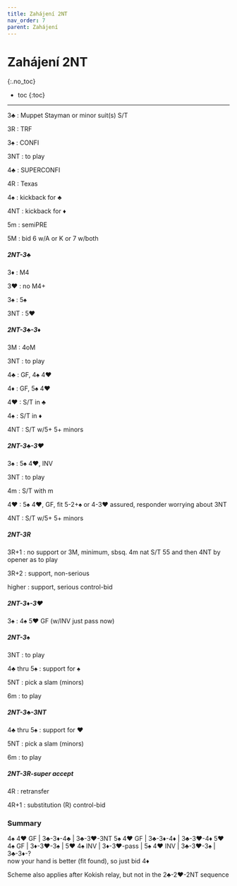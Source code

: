 ```yaml
---
title: Zahájení 2NT
nav_order: 7
parent: Zahájení
---
```


# Zahájení 2NT
{:.no_toc}

- toc
{:toc}  

---

3♣
: Muppet Stayman or minor suit(s) S/T

3R
: TRF

3♠
: CONFI

3NT
: to play

4♣
: SUPERCONFI

4R
: Texas

4♠
: kickback for ♣

4NT
: kickback for ♦

5m
: semiPRE

5M
: bid 6 w/A or K or 7 w/both



##### 2NT-3♣

3♦
: M4

3♥
: no M4+

3♠
: 5♠

3NT
: 5♥



##### 2NT-3♣-3♦

3M
: 4oM

3NT
: to play

4♣
: GF, 4♠ 4♥

4♦
: GF, 5♠ 4♥

4♥
: S/T in ♣

4♠
: S/T in ♦

4NT
: S/T w/5+ 5+ minors



##### 2NT-3♣-3♥

3♠
: 5♠ 4♥, INV

3NT
: to play

4m
: S/T with m

4♥
: 5♠ 4♥, GF, fit 5-2+♠ or 4-3♥ assured, responder worrying about 3NT

4NT
: S/T w/5+ 5+ minors



##### 2NT-3R

3R+1
: no support or 3M, minimum, sbsq. 4m nat S/T 55 and then 4NT by opener as to play

3R+2
: support, non-serious

higher
: support, serious control-bid



##### 2NT-3♦-3♥

3♠
: 4♠ 5♥ GF (w/INV just pass now)



##### 2NT-3♠

3NT
: to play

4♣ thru 5♠
: support for ♠

5NT
: pick a slam (minors)

6m
: to play



##### 2NT-3♣-3NT

4♣ thru 5♠
: support for ♥

5NT
: pick a slam (minors)

6m
: to play



##### 2NT-3R-super accept

4R
: retransfer

4R+1
: substitution (R) control-bid



### Summary 

4♠ 4♥ GF  | 3♣-3♦-4♣   | 3♣-3♥-3NT
5♠ 4♥ GF  | 3♣-3♦-4♦   | 3♣-3♥-4♦
5♥ 4♠ GF  | 3♦-3♥-3♠   | 
5♥ 4♠ INV | 3♦-3♥-pass |
5♠ 4♥ INV | 3♣-3♥-3♠   | 3♣-3♦-? <br> now your hand is better (fit found), so just bid 4♦



Scheme also applies after Kokish relay, but not in the 2♣-2♥-2NT sequence

